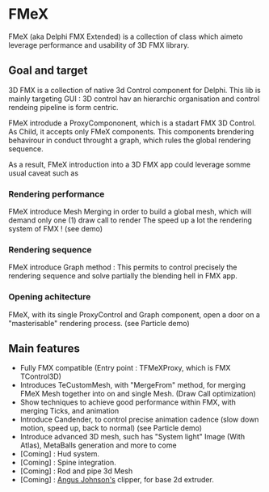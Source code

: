 # FMeX

FMeX (aka Delphi FMX Extended) is a collection of class which aimeto leverage performance and usability of 3D FMX library.

## Goal and target 

3D FMX is a collection of native 3d Control component for Delphi. This lib is mainly targeting GUI : 3D control hav an hierarchic organisation and control rendeing pipeline is form centric. 

FMeX introdude a ProxyCompononent, which is a stadart FMX 3D Control. As Child, it accepts only FMeX components.
This components brendering behavirour in conduct throught a graph, which rules the global rendering sequence.

As a result, FMeX introduction into a 3D FMX app could leverage somme usual caveat such as
### Rendering performance
FMeX introduce Mesh Merging in order to build a global mesh, which will demand only one (1) draw call to render
The speed up a lot the rendering system of FMX ! (see demo)
### Rendering sequence
FMeX introduce Graph method : This permits to control precisely the rendering sequence and solve partially the blending hell in FMX app.
### Opening achitecture
FMeX, with its single ProxyControl and Graph component, open a door on a "masterisable" rendering process. (see Particle demo)

## Main features

- Fully FMX compatible (Entry point : TFMeXProxy, which is FMX TControl3D)
- Introduces TeCustomMesh, with "MergeFrom" method, for merging FMeX Mesh together into on and single Mesh. (Draw Call optimization)
- Show techniques to achieve good performance within FMX, with merging Ticks, and animation
- Introduce Candender, to control precise animation cadence (slow down motion, speed up, back to normal) (see Particle demo)
- Introduce advanced 3D mesh, such has "System light" Image (With Atlas), MetaBalls generation and more to come
- [Coming] : Hud system.
- [Coming] : Spine integration.
- [Coming] : Rod and pipe 3d Mesh
- [Coming] : [Angus Johnson's](http://www.angusj.com) clipper, for base 2d extruder.

